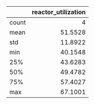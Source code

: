 |       |   reactor\_utilization |
|:------|-----------------------:|
| count |                 4      |
| mean  |                51.5528 |
| std   |                11.8922 |
| min   |                40.1548 |
| 25%   |                43.6283 |
| 50%   |                49.4782 |
| 75%   |                57.4027 |
| max   |                67.1001 |
